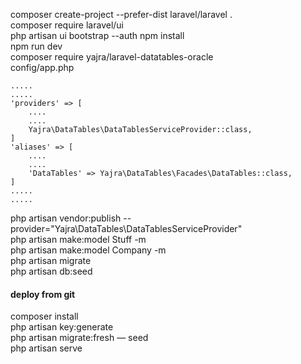 composer create-project --prefer-dist laravel/laravel .   
composer require laravel/ui   
php artisan ui bootstrap --auth
npm install   
npm run dev   
composer require yajra/laravel-datatables-oracle  
config/app.php   
```
.....
.....
'providers' => [
	....
	....
	Yajra\DataTables\DataTablesServiceProvider::class,
]
'aliases' => [
	....
	....
	'DataTables' => Yajra\DataTables\Facades\DataTables::class,
]
.....
.....
``` 
php artisan vendor:publish --provider="Yajra\DataTables\DataTablesServiceProvider"   
php artisan make:model Stuff -m  
php artisan make:model Company -m  
php artisan migrate   
php artisan db:seed  
#### deploy from git
composer install  
php artisan key:generate  
php artisan migrate:fresh — seed  
php artisan serve  
